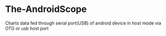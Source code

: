# The-AndroidScope
Charts data fed through serial port(USB)  of android device in host mode via OTG or usb host port
